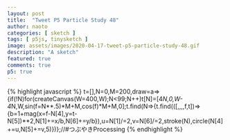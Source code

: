 ```yaml
---
layout: post
title:  "Tweet P5 Particle Study 48"
author: naoto
categories: [ sketch ]
tags: [ p5js, tinysketch ]
image: assets/images/2020-04-17-tweet-p5-particle-study-48.gif
description: "A sketch"
featured: true
comments: true
p5: true
---
```


<div id = "p5sketch">
  <!-- p5 instance will be created here -->
</div>

{% highlight javascript %}
t=[],N=0,M=200,draw=a=>{if(!N)for(createCanvas(W=400,W);N<99;N++)t[N]=[4*N,0,W-4*N,W,sin(f=N**.5)*M+M,cos(f)*M+M,0];t.find(N=>{t.find(([,,,,f,t])=>{b=1+mag(x=f-N[4],y=t-N[5])**2,N[1]+=x/b,N[6]+=y/b}),u=N[1]/=2,v=N[6]/=2,stroke(N),circle(N[4]+=u,N[5]+=v,5)})};//#つぶやきProcessing
{% endhighlight %}

<script>
// Naoto Hieda
// https://creativecommons.org/licenses/by-sa/3.0/
t=[],N=0,M=200,draw=a=>{if(!N)for(createCanvas(W=400,W).parent('p5sketch');N<99;N++)t[N]=[4*N,0,W-4*N,W,sin(f=N**.5)*M+M,cos(f)*M+M,0];t.find(N=>{t.find(([,,,,f,t])=>{b=1+mag(x=f-N[4],y=t-N[5])**2,N[1]+=x/b,N[6]+=y/b}),u=N[1]/=2,v=N[6]/=2,stroke(N),circle(N[4]+=u,N[5]+=v,5)})};//#つぶやきProcessing
</script>
